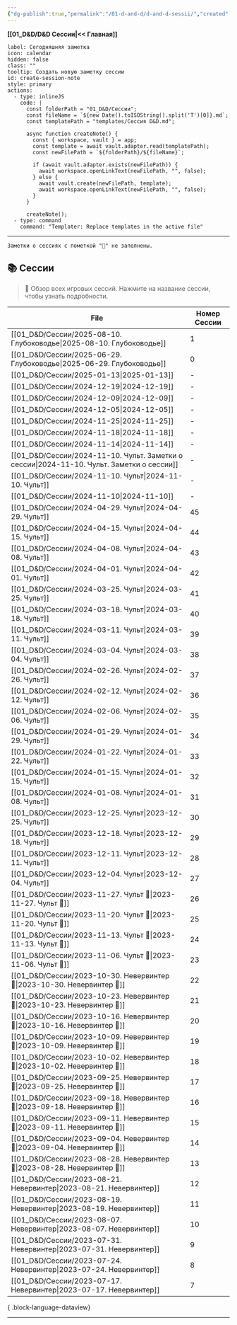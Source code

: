 ```yaml
---
{"dg-publish":true,"permalink":"/01-d-and-d/d-and-d-sessii/","created":"2024-11-09T09:06:49.577+03:00","updated":"2025-06-29T23:14:03.711+03:00"}
---
```


**[[01_D&D/D&D Сессии\|<< Главная]]** 

```meta-bind-button
label: Сегодняшняя заметка
icon: calendar
hidden: false
class: ""
tooltip: Создать новую заметку сессии
id: create-session-note
style: primary
actions:
  - type: inlineJS
    code: |
      const folderPath = "01_D&D/Сессии";
      const fileName = `${new Date().toISOString().split('T')[0]}.md`;
      const templatePath = "templates/Сессия D&D.md";
      
      async function createNote() {
        const { workspace, vault } = app;
        const template = await vault.adapter.read(templatePath);
        const newFilePath = `${folderPath}/${fileName}`;
        
        if (await vault.adapter.exists(newFilePath)) {
          await workspace.openLinkText(newFilePath, "", false);
        } else {
          await vault.create(newFilePath, template);
          await workspace.openLinkText(newFilePath, "", false);
        }
      }

      createNote();
  - type: command
    command: "Templater: Replace templates in the active file"

```

---
	Заметки о сессиях с пометкой "🛑" не заполнены. 
## 📚 Сессии 

> 🧭 Обзор всех игровых сессий. Нажмите на название сессии, чтобы узнать подробности.

| File                                                                                          | Номер Сессии |
| --------------------------------------------------------------------------------------------- | ------------ |
| [[01_D&D/Сессии/2025-08-10. Глубоководье\|2025-08-10. Глубоководье]]                       | 1            |
| [[01_D&D/Сессии/2025-06-29. Глубоководье\|2025-06-29. Глубоководье]]                       | 0            |
| [[01_D&D/Сессии/2025-01-13\|2025-01-13]]                                                   | \-           |
| [[01_D&D/Сессии/2024-12-19\|2024-12-19]]                                                   | \-           |
| [[01_D&D/Сессии/2024-12-09\|2024-12-09]]                                                   | \-           |
| [[01_D&D/Сессии/2024-12-05\|2024-12-05]]                                                   | \-           |
| [[01_D&D/Сессии/2024-11-25\|2024-11-25]]                                                   | \-           |
| [[01_D&D/Сессии/2024-11-18\|2024-11-18]]                                                   | \-           |
| [[01_D&D/Сессии/2024-11-14\|2024-11-14]]                                                   | \-           |
| [[01_D&D/Сессии/2024-11-10. Чульт. Заметки о сессии\|2024-11-10. Чульт. Заметки о сессии]] | \-           |
| [[01_D&D/Сессии/2024-11-10. Чульт\|2024-11-10. Чульт]]                                     | \-           |
| [[01_D&D/Сессии/2024-11-10\|2024-11-10]]                                                   | \-           |
| [[01_D&D/Сессии/2024-04-29. Чульт\|2024-04-29. Чульт]]                                     | 45           |
| [[01_D&D/Сессии/2024-04-15. Чульт\|2024-04-15. Чульт]]                                     | 44           |
| [[01_D&D/Сессии/2024-04-08. Чульт\|2024-04-08. Чульт]]                                     | 43           |
| [[01_D&D/Сессии/2024-04-01. Чульт\|2024-04-01. Чульт]]                                     | 42           |
| [[01_D&D/Сессии/2024-03-25. Чульт\|2024-03-25. Чульт]]                                     | 41           |
| [[01_D&D/Сессии/2024-03-18. Чульт\|2024-03-18. Чульт]]                                     | 40           |
| [[01_D&D/Сессии/2024-03-11. Чульт\|2024-03-11. Чульт]]                                     | 39           |
| [[01_D&D/Сессии/2024-03-04. Чульт\|2024-03-04. Чульт]]                                     | 38           |
| [[01_D&D/Сессии/2024-02-26. Чульт\|2024-02-26. Чульт]]                                     | 37           |
| [[01_D&D/Сессии/2024-02-12. Чульт\|2024-02-12. Чульт]]                                     | 36           |
| [[01_D&D/Сессии/2024-02-06. Чульт\|2024-02-06. Чульт]]                                     | 35           |
| [[01_D&D/Сессии/2024-01-29. Чульт\|2024-01-29. Чульт]]                                     | 34           |
| [[01_D&D/Сессии/2024-01-22. Чульт\|2024-01-22. Чульт]]                                     | 33           |
| [[01_D&D/Сессии/2024-01-15. Чульт\|2024-01-15. Чульт]]                                     | 32           |
| [[01_D&D/Сессии/2024-01-08. Чульт\|2024-01-08. Чульт]]                                     | 31           |
| [[01_D&D/Сессии/2023-12-25. Чульт\|2023-12-25. Чульт]]                                     | 30           |
| [[01_D&D/Сессии/2023-12-18. Чульт\|2023-12-18. Чульт]]                                     | 29           |
| [[01_D&D/Сессии/2023-12-11. Чульт\|2023-12-11. Чульт]]                                     | 28           |
| [[01_D&D/Сессии/2023-12-04. Чульт\|2023-12-04. Чульт]]                                     | 27           |
| [[01_D&D/Сессии/2023-11-27. Чульт 🛑\|2023-11-27. Чульт 🛑]]                               | 26           |
| [[01_D&D/Сессии/2023-11-20. Чульт 🛑\|2023-11-20. Чульт 🛑]]                               | 25           |
| [[01_D&D/Сессии/2023-11-13. Чульт 🛑\|2023-11-13. Чульт 🛑]]                               | 24           |
| [[01_D&D/Сессии/2023-11-06. Чульт 🛑\|2023-11-06. Чульт 🛑]]                               | 23           |
| [[01_D&D/Сессии/2023-10-30. Невервинтер 🛑\|2023-10-30. Невервинтер 🛑]]                   | 22           |
| [[01_D&D/Сессии/2023-10-23. Невервинтер 🛑\|2023-10-23. Невервинтер 🛑]]                   | 21           |
| [[01_D&D/Сессии/2023-10-16. Невервинтер 🛑\|2023-10-16. Невервинтер 🛑]]                   | 20           |
| [[01_D&D/Сессии/2023-10-09. Невервинтер 🛑\|2023-10-09. Невервинтер 🛑]]                   | 19           |
| [[01_D&D/Сессии/2023-10-02. Невервинтер 🛑\|2023-10-02. Невервинтер 🛑]]                   | 18           |
| [[01_D&D/Сессии/2023-09-25. Невервинтер 🛑\|2023-09-25. Невервинтер 🛑]]                   | 17           |
| [[01_D&D/Сессии/2023-09-18. Невервинтер 🛑\|2023-09-18. Невервинтер 🛑]]                   | 16           |
| [[01_D&D/Сессии/2023-09-11. Невервинтер 🛑\|2023-09-11. Невервинтер 🛑]]                   | 15           |
| [[01_D&D/Сессии/2023-09-04. Невервинтер 🛑\|2023-09-04. Невервинтер 🛑]]                   | 14           |
| [[01_D&D/Сессии/2023-08-28. Невервинтер 🛑\|2023-08-28. Невервинтер 🛑]]                   | 13           |
| [[01_D&D/Сессии/2023-08-21. Невервинтер\|2023-08-21. Невервинтер]]                         | 12           |
| [[01_D&D/Сессии/2023-08-19. Невервинтер\|2023-08-19. Невервинтер]]                         | 11           |
| [[01_D&D/Сессии/2023-08-07. Невервинтер\|2023-08-07. Невервинтер]]                         | 10           |
| [[01_D&D/Сессии/2023-07-31. Невервинтер\|2023-07-31. Невервинтер]]                         | 9            |
| [[01_D&D/Сессии/2023-07-24. Невервинтер\|2023-07-24. Невервинтер]]                         | 8            |
| [[01_D&D/Сессии/2023-07-17. Невервинтер\|2023-07-17. Невервинтер]]                         | 7            |

{ .block-language-dataview}

---